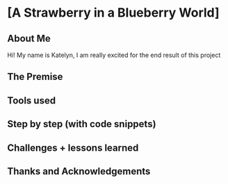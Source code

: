 # [A Strawberry in a Blueberry World]

## About Me 
Hi! My name is Katelyn, I am really excited for the end result of this project

## The Premise

## Tools used

## Step by step (with code snippets)

## Challenges + lessons learned

## Thanks and Acknowledgements
